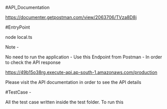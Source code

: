 #API_Documentation

https://documenter.getpostman.com/view/2063706/TVza8D8j

#EntryPoint

node local.ts

Note -

No need to run the application - Use this Endpoint from Postman - In order to check the API response

https://49b15o38rg.execute-api.ap-south-1.amazonaws.com/production

Please visit the API documentation in order to see the API details

#TestCase - 

All the test case written inside the test folder. To run this 
